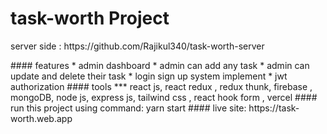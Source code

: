 # task-worth Project
<p>server side : https://github.com/Rajikul340/task-worth-server</p>
#### features
* admin dashboard
* admin can add any task 
* admin can update and delete their task
* login sign up system implement
*  jwt authorization 
#### tools
 *** react js, react redux , redux thunk, firebase , mongoDB, node js, express js, tailwind css , react hook form , vercel
 #### run this project using command:  yarn start 
 #### live site: https://task-worth.web.app